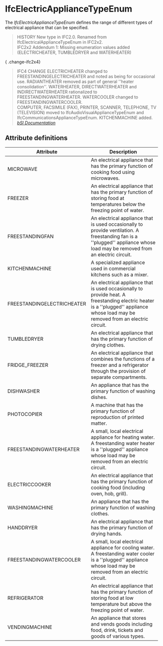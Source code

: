 IfcElectricApplianceTypeEnum
============================
The _IfcElectricApplianceTypeEnum_ defines the range of different types of
electrical appliance that can be specified.  
  
> HISTORY  New type in IFC2.0. Renamed from IfcElectricalApplianceTypeEnum in
> IFC2x2.  
> IFC2x2 Addendum 1: Missing enumeration values added (ELECTRICHEATER,
> TUMBLEDRYER and WATERHEATER)  
  
{ .change-ifc2x4}  
> IFC4 CHANGE  ELECTRICHEATER changed to FREESTANDINGELECTRICHEATER and noted
> as being for occasional use. RADIANTHEATER removed as part of general
> ''heater consolidation''. WATERHEATER, DIRECTWATERHEATER and
> INDIRECTWATERHEATER rationalized to FREESTANDINGWATERHEATER. WATERCOOLER
> changed to FREESTANDINGWATERCOOLER.  
> COMPUTER, FACSIMILE (FAX), PRINTER, SCANNER, TELEPHONE, TV (TELEVISION)
> moved to IfcAudioVisualApplianceTypeEnum and
> IfcCommunicationsApplianceTypeEnum. KITCHENMACHINE added.  
[ _bSI
Documentation_](https://standards.buildingsmart.org/IFC/DEV/IFC4_2/FINAL/HTML/schema/ifcelectricaldomain/lexical/ifcelectricappliancetypeenum.htm)


Attribute definitions
---------------------
| Attribute                  | Description                                                                                                                                                                      |
|----------------------------|----------------------------------------------------------------------------------------------------------------------------------------------------------------------------------|
| MICROWAVE                  | An electrical appliance that has the primary function of cooking food using microwaves.                                                                                          |
| FREEZER                    | An electrical appliance that has the primary function of storing food at temperatures below the freezing point of water.                                                         |
| FREESTANDINGFAN            | An electrical appliance that is used occasionally to provide ventilation. A freestanding fan is a ''plugged'' appliance whose load may be removed from an electric circuit.      |
| KITCHENMACHINE             | A specialized appliance used in commercial kitchens such as a mixer.                                                                                                             |
| FREESTANDINGELECTRICHEATER | An electrical appliance that is used occasionally to provide heat. A freestanding electric heater is a ''plugged'' appliance whose load may be removed from an electric circuit. |
| TUMBLEDRYER                | An electrical appliance that has the primary function of drying clothes.                                                                                                         |
| FRIDGE_FREEZER             | An electrical appliance that combines the functions of a freezer and a refrigerator through the provision of separate compartments.                                              |
| DISHWASHER                 | An appliance that has the primary function of washing dishes.                                                                                                                    |
| PHOTOCOPIER                | A machine that has the primary function of reproduction of printed matter.                                                                                                       |
| FREESTANDINGWATERHEATER    | A small, local electrical appliance for heating water. A freestanding water heater is a ''plugged'' appliance whose load may be removed from an electric circuit.                |
| ELECTRICCOOKER             | An electrical appliance that has the primary function of cooking food (including oven, hob, grill).                                                                              |
| WASHINGMACHINE             | An appliance that has the primary function of washing clothes.                                                                                                                   |
| HANDDRYER                  | An electrical appliance that has the primary function of drying hands.                                                                                                           |
| FREESTANDINGWATERCOOLER    | A small, local electrical appliance for cooling water. A freestanding water cooler is a ''plugged'' appliance whose load may be removed from an electric circuit.                |
| REFRIGERATOR               | An electrical appliance that has the primary function of storing food at low temperature but above the freezing point of water.                                                  |
| VENDINGMACHINE             | An appliance that stores and vends goods including food, drink, tickets and goods of various types.                                                                              |

